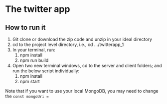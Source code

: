 # The twitter app

## How to run it

1. Git clone or download the zip code and unzip in your ideal directory
2. cd to the project level directory, i.e., cd .../twitterapp_1
3. In your terminal, run:
   1. npm install
   2. npm run build
4. Open two new terminal windows, cd to the server and client folders; and run the below script individually:
   1. npm install
   2. npm start

Note that if you want to use your local MongoDB, you may need to change the ```const mongoUri =```
